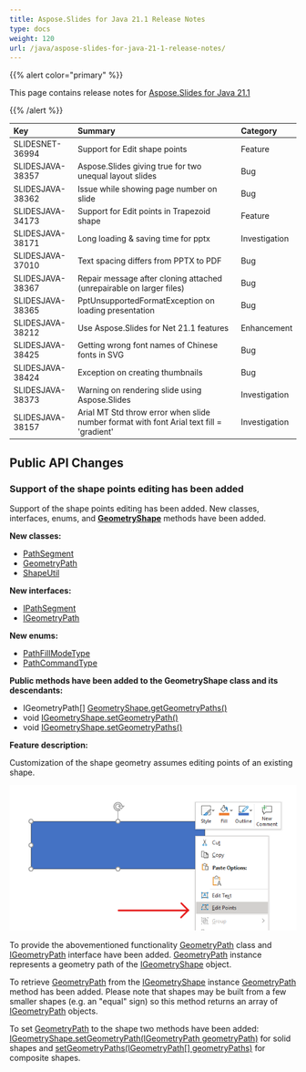 ```yaml
---
title: Aspose.Slides for Java 21.1 Release Notes
type: docs
weight: 120
url: /java/aspose-slides-for-java-21-1-release-notes/
---
```


{{% alert color="primary" %}} 

This page contains release notes for [Aspose.Slides for Java 21.1](https://repository.aspose.com/repo/com/aspose/aspose-slides/21.1/)

{{% /alert %}} 

|**Key**|**Summary**|**Category**|
| :- | :- | :- |
|SLIDESNET-36994|Support for Edit shape points|Feature|
|SLIDESJAVA-38357|Aspose.Slides giving true for two unequal layout slides|Bug|
|SLIDESJAVA-38362|Issue while showing page number on slide|Bug|
|SLIDESJAVA-34173|Support for Edit points in Trapezoid shape|Feature|
|SLIDESJAVA-38171|Long loading & saving time for pptx|Investigation|
|SLIDESJAVA-37010|Text spacing differs from PPTX to PDF|Bug|
|SLIDESJAVA-38367|Repair message after cloning attached (unrepairable on larger files)|Bug|
|SLIDESJAVA-38365|PptUnsupportedFormatException on loading presentation|Bug|
|SLIDESJAVA-38212|Use Aspose.Slides for Net 21.1 features|Enhancement|
|SLIDESJAVA-38425|Getting wrong font names of Chinese fonts in SVG|Bug|
|SLIDESJAVA-38424|Exception on creating thumbnails|Bug|
|SLIDESJAVA-38373|Warning on rendering slide using Aspose.Slides|Investigation|
|SLIDESJAVA-38157|Arial MT Std throw error when slide number format with font Arial text fill = 'gradient'|Investigation|

## **Public API Changes**

### **Support of the shape points editing has been added** ###

Support of the shape points editing has been added. New classes, interfaces, enums, and **[GeometryShape](https://apireference.aspose.com/slides/java/com.aspose.slides/GeometryShape)** methods have been added.

**New classes:**
- [PathSegment](https://apireference.aspose.com/slides/java/com.aspose.slides/PathSegment)
- [GeometryPath](https://apireference.aspose.com/slides/java/com.aspose.slides/GeometryPath)
- [ShapeUtil](https://apireference.aspose.com/slides/java/com.aspose.slides/ShapeUtil)

**New interfaces:**
- [IPathSegment](https://apireference.aspose.com/slides/java/com.aspose.slides/IPathSegment)
- [IGeometryPath](https://apireference.aspose.com/slides/java/com.aspose.slides/IGeometryPath)

**New enums:**
- [PathFillModeType](https://apireference.aspose.com/slides/java/com.aspose.slides/PathFillModeType)
- [PathCommandType](https://apireference.aspose.com/slides/java/com.aspose.slides/PathCommandType)

**Public methods have been added to the GeometryShape class and its descendants:**  
- IGeometryPath[] [GeometryShape.getGeometryPaths()](https://apireference.aspose.com/slides/java/com.aspose.slides/GeometryShape#getGeometryPaths--)
- void [IGeometryShape.setGeometryPath()](https://apireference.aspose.com/slides/java/com.aspose.slides/IGeometryShape#setGeometryPath-com.aspose.slides.IGeometryPath-)
- void [IGeometryShape.setGeometryPaths()](https://apireference.aspose.com/slides/java/com.aspose.slides/IGeometryShape#setGeometryPaths-com.aspose.slides.IGeometryPath:A-)

**Feature description:**

Customization of the shape geometry assumes editing points of an existing shape. 

![Edit shape points](1_editPoints_PP.png)

To provide the abovementioned functionality [GeometryPath](https://apireference.aspose.com/slides/java/com.aspose.slides/GeometryPath) class and [IGeometryPath](https://apireference.aspose.com/slides/java/com.aspose.slides/IGeometryPath) interface have been added. [GeometryPath](https://apireference.aspose.com/slides/java/com.aspose.slides/GeometryPath) instance represents a geometry path of the [IGeometryShape](https://apireference.aspose.com/slides/java/com.aspose.slides/IGeometryShape) object. 

To retrieve [GeometryPath](https://apireference.aspose.com/slides/java/com.aspose.slides/GeometryPath) from the [IGeometryShape](https://apireference.aspose.com/slides/java/com.aspose.slides/IGeometryShape) instance [GeometryPath](https://apireference.aspose.com/slides/java/com.aspose.slides/GeometryPath) method has been added. Please note that shapes may be built from a few smaller shapes (e.g. an "equal" sign) so this method returns an array of [IGeometryPath](https://apireference.aspose.com/slides/java/com.aspose.slides/IGeometryPath) objects. 

To set [GeometryPath](https://apireference.aspose.com/slides/java/com.aspose.slides/GeometryPath) to the shape two methods have been added: 
[IGeometryShape.setGeometryPath(IGeometryPath geometryPath)](https://apireference.aspose.com/slides/java/com.aspose.slides/IGeometryShape#setGeometryPath-com.aspose.slides.IGeometryPath-) for solid shapes and [setGeometryPaths(IGeometryPath[] geometryPaths)](https://apireference.aspose.com/slides/java/com.aspose.slides/IGeometryShape#setGeometryPaths-com.aspose.slides.IGeometryPath:A-) for composite shapes.

